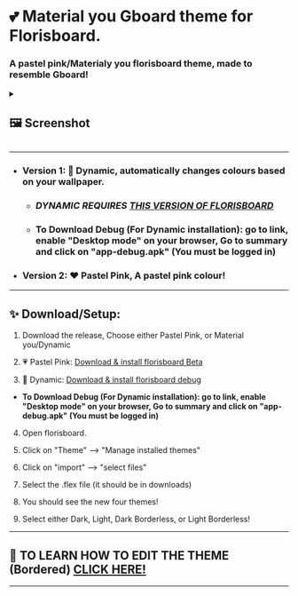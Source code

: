 # 💕 Material you Gboard theme for Florisboard.
<h3> A pastel pink/Materialy you florisboard theme, made to resemble Gboard!</h3>

<details>
<summary><h2>🖼️ Screenshot</summary>
  
</h2>

---

## Bordered:
<img src="https://github.com/TeaEndsAcronyms/Gboard-for-Florisboard-theme/assets/123305689/cd5c584d-ecc9-4377-8e69-4bd5a3d4df12" alt="Bordered" border="0" width="500">

---
## Borderless:
<img src="https://github.com/TeaEndsAcronyms/Gboard-for-Florisboard-theme/assets/123305689/5514f54c-6e15-4ff9-8c3e-53ce49eca6ee" alt="Bordered" border="0" width="500">


---

</details>

---
- ### Version 1: 🎨 Dynamic, automatically changes colours based on your wallpaper.
  -  ### _**DYNAMIC REQUIRES [THIS VERSION OF FLORISBOARD](https://github.com/florisboard/florisboard/actions/runs/5039154715/job/13643367775?pr=2213)**_
  - ### To Download Debug (For Dynamic installation): go to link, enable "Desktop mode" on your browser, Go to summary and click on "app-debug.apk" (You must be logged in)

- ### Version 2: ❤️ Pastel Pink, A pastel pink colour!

---

## ✨ Download/Setup:

1.  Download the release, Choose either Pastel Pink, or Material you/Dynamic


2. 💗 Pastel Pink: [Download & install florisboard Beta](https://apt.izzysoft.de/fdroid/index/apk/dev.patrickgold.florisboard.beta)
3. 🎨 Dynamic: [Download & install florisboard debug](https://github.com/florisboard/florisboard/actions/runs/5039154715/job/13643367775?pr=2213)
- **To Download Debug (For Dynamic installation): go to link, enable "Desktop mode" on your browser, Go to summary and click on "app-debug.apk" (You must be logged in)**

4. Open florisboard.

5. Click on "Theme" --> "Manage installed themes"

6. Click on "import" --> "select files"

7. Select the .flex file (it should be in downloads)

8. You should see the new four themes!

9. Select either Dark, Light, Dark Borderless, or Light Borderless!
---

## 📝 TO LEARN HOW TO EDIT THE THEME (Bordered) [CLICK HERE!](https://github.com/TeaEndsAcronyms/Gboard-for-Florisboard-theme/blob/main/Editing%20Guide.md)
---
